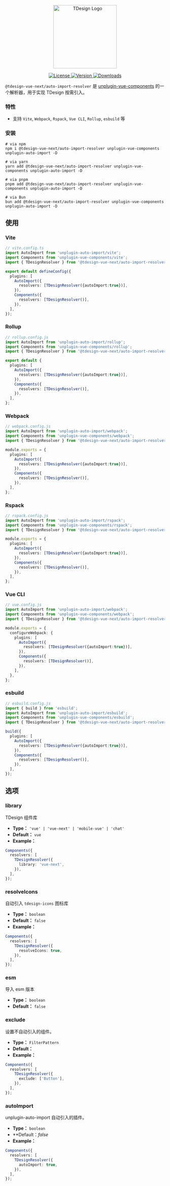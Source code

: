 <p align="center">
  <a href="https://tdesign.tencent.com/" target="_blank">
    <img alt="TDesign Logo" width="200" src="https://tdesign.gtimg.com/site/TDesign.png">
  </a>
</p>

<p align="center">
  <a href="https://github.com/Tencent/tdesign-vue-next/blob/develop/packages/auto-import-resolver/LICENSE">
    <img src="https://img.shields.io/npm/l/@tdesign-vue-next/auto-import-resolver.svg?sanitize=true" alt="License">
  </a>
  <a href="https://www.npmjs.com/package/@tdesign-vue-next/auto-import-resolver">
    <img src="https://img.shields.io/npm/v/@tdesign-vue-next/auto-import-resolver.svg?sanitize=true" alt="Version">
  </a>
  <a href="https://www.npmjs.com/package/@tdesign-vue-next/auto-import-resolver">
    <img src="https://img.shields.io/npm/dm/@tdesign-vue-next/auto-import-resolver" alt="Downloads">
  </a>
</p>

`@tdesign-vue-next/auto-import-resolver` 是 [unplugin-vue-components](https://github.com/unplugin/unplugin-vue-components) 的一个解析器，用于实现 TDesign 按需引入。

### 特性

- 支持 `Vite`, `Webpack`, `Rspack`, `Vue CLI`, `Rollup`, `esbuild` 等

### 安装

```shell
# via npm
npm i @tdesign-vue-next/auto-import-resolver unplugin-vue-components unplugin-auto-import -D

# via yarn
yarn add @tdesign-vue-next/auto-import-resolver unplugin-vue-components unplugin-auto-import -D

# via pnpm
pnpm add @tdesign-vue-next/auto-import-resolver unplugin-vue-components unplugin-auto-import -D

# via Bun
bun add @tdesign-vue-next/auto-import-resolver unplugin-vue-components unplugin-auto-import -D
```

## 使用

### Vite

```ts
// vite.config.ts
import AutoImport from 'unplugin-auto-import/vite';
import Components from 'unplugin-vue-components/vite';
import { TDesignResolver } from '@tdesign-vue-next/auto-import-resolver';

export default defineConfig({
  plugins: [
    AutoImport({
      resolvers: [TDesignResolver({autoImport:true})],
    }),
    Components({
      resolvers: [TDesignResolver()],
    }),
  ],
});
```

### Rollup

```ts
// rollup.config.js
import AutoImport from 'unplugin-auto-import/rollup';
import Components from 'unplugin-vue-components/rollup';
import { TDesignResolver } from '@tdesign-vue-next/auto-import-resolver';

export default {
  plugins: [
    AutoImport({
      resolvers: [TDesignResolver({autoImport:true})],
    }),
    Components({
      resolvers: [TDesignResolver()],
    }),
  ],
};
```

### Webpack

```ts
// webpack.config.js
import AutoImport from 'unplugin-auto-import/webpack';
import Components from 'unplugin-vue-components/webpack';
import { TDesignResolver } from '@tdesign-vue-next/auto-import-resolver';

module.exports = {
  plugins: [
    AutoImport({
      resolvers: [TDesignResolver({autoImport:true})],
    }),
    Components({
      resolvers: [TDesignResolver()],
    }),
  ],
};
```

### Rspack

```ts
// rspack.config.js
import AutoImport from 'unplugin-auto-import/rspack';
import Components from 'unplugin-vue-components/rspack';
import { TDesignResolver } from '@tdesign-vue-next/auto-import-resolver';

module.exports = {
  plugins: [
    AutoImport({
      resolvers: [TDesignResolver({autoImport:true})],
    }),
    Components({
      resolvers: [TDesignResolver()],
    }),
  ],
};
```

### Vue CLI

```ts
// vue.config.js
import AutoImport from 'unplugin-auto-import/webpack';
import Components from 'unplugin-vue-components/webpack';
import { TDesignResolver } from '@tdesign-vue-next/auto-import-resolver';

module.exports = {
  configureWebpack: {
    plugins: [
      AutoImport({
        resolvers: [TDesignResolver({autoImport:true})],
      }),
      Components({
        resolvers: [TDesignResolver()],
      }),
    ],
  },
};
```

### esbuild

```ts
// esbuild.config.js
import { build } from 'esbuild';
import AutoImport from 'unplugin-auto-import/esbuild';
import Components from 'unplugin-vue-components/esbuild';
import { TDesignResolver } from '@tdesign-vue-next/auto-import-resolver';

build({
  plugins: [
    AutoImport({
      resolvers: [TDesignResolver({autoImport:true})],
    }),
    Components({
      resolvers: [TDesignResolver()],
    }),
  ],
});
```

## 选项

### library

TDesign 组件库

- **Type：** `'vue' | 'vue-next' | 'mobile-vue' | 'chat'`
- **Default：** `vue`
- **Example：**

```ts
Components({
  resolvers: [
    TDesignResolver({
      library: 'vue-next',
    }),
  ],
});
```

### resolveIcons

自动引入 `tdesign-icons` 图标库

- **Type：** `boolean`
- **Default：** `false`
- **Example：**

```ts
Components({
  resolvers: [
    TDesignResolver({
      resolveIcons: true,
    }),
  ],
});
```

### esm

导入 esm 版本

- **Type：** `boolean`
- **Default：** `false`

### exclude

设置不自动引入的组件。

- **Type：** `FilterPattern`
- **Default：** 
- **Example：**

```ts
Components({
  resolvers: [
    TDesignResolver({
      exclude: ['Button'],
    }),
  ],
});
```

### autoImport

unplugin-auto-import 自动引入的插件。

- **Type：** `boolean`
- **Default：*false* 
- **Example：**

```ts
Components({
  resolvers: [
    TDesignResolver({
      autoImport: true,
    }),
  ],
});
```
